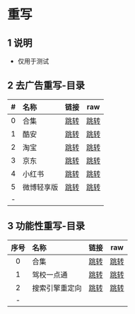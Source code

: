 # 重写

## 1 说明

* 仅用于测试

## 2 去广告重写-目录

|#|名称|链接|raw|
|:----:|:----|:----:|:----:|
|0|合集|[跳转](/rewrite/ad/ad_rewrite_00.txt)|[跳转](https://raw.githubusercontent.com/xilemon/quanx/main/rewrite/ad/ad_rewrite_00.txt)|
|1|酷安|[跳转](/rewrite/ad/kuan_01.txt)|[跳转](https://raw.githubusercontent.com/xilemon/quanx/main/rewrite/ad/kuan_01.txt)|
|2|淘宝|[跳转](/rewrite/ad/taobao_02.txt)|[跳转](https://raw.githubusercontent.com/xilemon/quanx/main/rewrite/ad/taobao_02.txt)|
|3|京东|[跳转](/rewrite/ad/jingdong_03.txt)|[跳转](https://raw.githubusercontent.com/xilemon/quanx/main/rewrite/ad/jingdong_03.txt)|
|4|小红书|[跳转](/rewrite/ad/xiaohongshu_04.txt)|[跳转](https://raw.githubusercontent.com/xilemon/quanx/main/rewrite/ad/xiaohongshu_04.txt)|
|5|微博轻享版|[跳转](/rewrite/ad/weiboqxb_05.txt)|[跳转](https://raw.githubusercontent.com/xilemon/quanx/main/rewrite/ad/weiboqxb_05.txt)|
|-| | |

## 3 功能性重写-目录

|序号|名称|链接|raw|
|:----:|:----|:----:|:----:|
|0|合集|[跳转](/rewrite/js/js_rewrite_00.txt)|[跳转](https://raw.githubusercontent.com/xilemon/quanx/main/rewrite/js/js_rewrite_00.txt)|
|1|驾校一点通|[跳转](/rewrite/js/jiaxiaoedt_01.txt)|[跳转](https://raw.githubusercontent.com/xilemon/quanx/main/rewrite/js/jiaxiaoedt_01.txt)|
|2|搜索引擎重定向|[跳转](/rewrite/js/Q_Search_02.txt)|[跳转](https://raw.githubusercontent.com/xilemon/quanx/main/rewrite/js/Q_Search_02.txt)|
|-| | |

